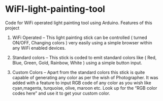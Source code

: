 # WiFI-light-painting-tool
Code for WiFi operated light painting tool using Arduino. Features of this project

1) WiFi Operated – This light painting stick can be controlled ( turned ON/OFF, Changing colors ) very easily using a simple browser within any WiFi enabled devices.

2) Standard colors – This stick is coded to emit standard colors like ( Red, Blue, Green, Gold, Rainbow, White ) using a simple button input.

3) Custom Colors – Apart from the standard colors this stick is quite capable of generating any color as per the wish of Photographer. It was added with a feature to input RGB code of any color as you wish like cyan,magenta, turquoise, olive, maroon etc. Look up for the “RGB color codes here” and use it to get your custom color.
